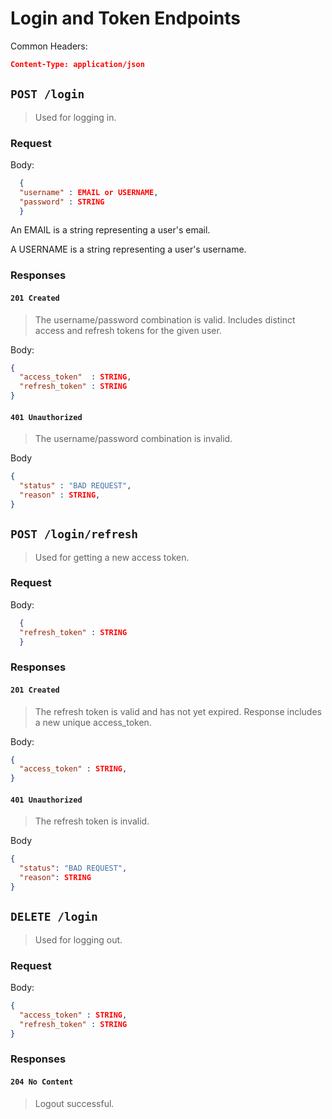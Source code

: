 # Login and Token Endpoints

Common Headers: 
  ```json
  Content-Type: application/json
  ```

## `POST /login`

>Used for logging in.

### __Request__

Body:
  ```json
    {
    "username" : EMAIL or USERNAME,
    "password" : STRING
    }
  ```
  An EMAIL is a string representing a user's email.

  A USERNAME is a string representing a user's username.
  
### __Responses__ 
 

#### `201 Created`

>The username/password combination is valid. Includes distinct access and refresh tokens for the given user. 

Body: 
```json
{
  "access_token"  : STRING,
  "refresh_token" : STRING
}
```

#### `401 Unauthorized`
> The username/password combination is invalid.

Body
```JSON
{
  "status" : "BAD REQUEST",
  "reason" : STRING,
}
```

## `POST /login/refresh`

> Used for getting a new access token.

### __Request__

Body:
  ```json
    {
    "refresh_token" : STRING
    }
  ```

### __Responses__ 

#### `201 Created`
> The refresh token is valid and has not yet expired. Response includes a new unique access_token.

Body: 
```json
{
  "access_token" : STRING,
}
```

#### `401 Unauthorized`
> The refresh token is invalid.

Body
```JSON
{
  "status": "BAD REQUEST",
  "reason": STRING
}
```

## `DELETE /login`

> Used for logging out. 

### __Request__

Body:
  ```json
  {
    "access_token" : STRING,
    "refresh_token" : STRING
  }
  ```

### __Responses__ 

#### `204 No Content`
> Logout successful.

